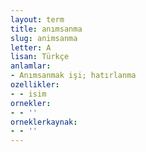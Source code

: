 ```yaml
---
layout: term
title: anımsanma
slug: animsanma
letter: A
lisan: Türkçe
anlamlar:
- Anımsanmak işi; hatırlanma
ozellikler:
- - isim
ornekler:
- - ''
orneklerkaynak:
- - ''
---
```

